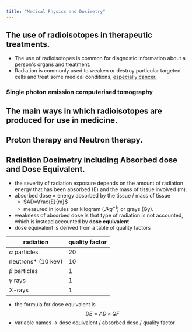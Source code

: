 ```yaml
---
title: "Medical Physics and Dosimetry"
--- 
```

## The use of radioisotopes in therapeutic treatments.
- The use of radioisotopes is common for diagnostic information about a person's organs and treatment.
- Radiation is commonly used to weaken or destroy particular targeted cells and treat some medical conditions, [especially cancer.](https://www.world-nuclear.org/information-library/non-power-nuclear-applications/radioisotopes-research/radioisotopes-in-medicine.aspx)
### **Single photon emission computerised tomography**


## The main ways in which radioisotopes are produced for use in medicine.

## Proton therapy and Neutron therapy.

## Radiation Dosimetry including Absorbed dose and Dose Equivalent.
- the severity of radiation exposure depends on the amount of radiation energy that has been absorbed (E) and the mass of tissue involved (m).
- absorbed dose = energy absorbed by the tissue / mass of tissue
	- $AD=\frac{E}{m}$
	- measured in joules per kilogram ($Jkg^{-1}$) or grays (Gy).
- weakness of absorbed dose is that type of radiation is not accounted, which is instead accounted by **dose equivalent**
- dose equivalent is derived from a table of quality factors

| radiation          | quality factor |
| ------------------ | -------------- |
| $\alpha$ particles | 20             |
| neutrons* (10 keV) | 10             |
| $\beta$ particles  | 1              |
| $\gamma$ rays      | 1              |
| X-rays             | 1              |

- the formula for dose equivalent is $$DE=AD\times QF$$
- variable names -> dose equivalent / absorbed dose / quality factor